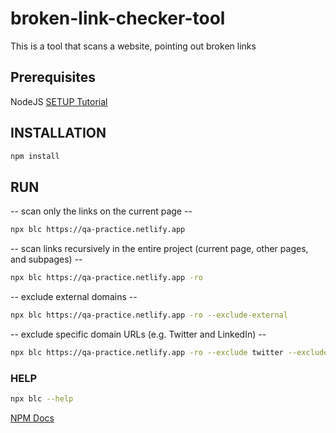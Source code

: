 # broken-link-checker-tool

This is a tool that scans a website, pointing out broken links

## Prerequisites

NodeJS [SETUP Tutorial](https://youtu.be/j8HZpFjPPVU)

## INSTALLATION

```sh
npm install
```


## RUN

-- scan only the links on the current page --


```sh
npx blc https://qa-practice.netlify.app
```

-- scan links recursively in the entire project (current page, other pages, and subpages) --

```sh
npx blc https://qa-practice.netlify.app -ro
```


-- exclude external domains --

```sh
npx blc https://qa-practice.netlify.app -ro --exclude-external  
```


-- exclude specific domain URLs (e.g. Twitter and LinkedIn) -- 

```sh
npx blc https://qa-practice.netlify.app -ro --exclude twitter --exclude linkedin  
```

### HELP

```sh
npx blc --help
```


[NPM Docs](https://www.npmjs.com/package/broken-link-checker)



